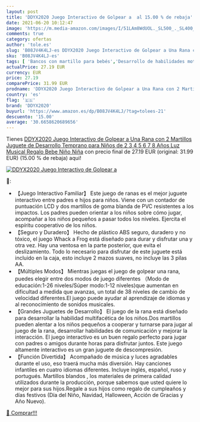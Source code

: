 ```yaml
---
layout: post
title: 'DDYX2020 Juego Interactivo de Golpear a  al 15.00 % de rebaja'
date: 2021-06-20 10:12:47
image: 'https://m.media-amazon.com/images/I/51LAm8WdUOL._SL500_._SL400_.jpg'
comments: true
category: ofertas
author: 'tole.es'
slug: 'B08JV4K4LJ-es DDYX2020 Juego Interactivo de Golpear a Una Rana con 2...'
sku: 'B08JV4K4LJ-es'
tags: [ 'Bancos con martillo para bebés','Desarrollo de habilidades motoras','Juguetes','Juguetes para Bebés y primera infancia','Juguetes y juegos','bebe','ddyx2020', ]
actualPrice: 27.19 EUR
currency: EUR
price: 27.19
comparePrice: 31.99 EUR
prodname: 'DDYX2020 Juego Interactivo de Golpear a Una Rana con 2 Martillos  Juguete de Desarrollo Temprano para Niños de 2 3 4 5 6 7 8 Años  Luz Musical Regalo Bebe Niño Niña'
country: 'es'
flag: '🇪🇸'
brand: 'DDYX2020'
buyurl: 'https://www.amazon.es/dp/B08JV4K4LJ/?tag=tolees-21'
descuento: '15.00'
average: '30.6658620689656'
---
```


Tienes [DDYX2020 Juego Interactivo de Golpear a Una Rana con 2 Martillos  Juguete de Desarrollo Temprano para Niños de 2 3 4 5 6 7 8 Años  Luz Musical Regalo Bebe Niño Niña](https://www.amazon.es/dp/B08JV4K4LJ/?tag=tolees-21) con precio final de  27.19 EUR (original: 31.99 EUR) (15.00 %  de rebaja) aqui!

[![DDYX2020 Juego Interactivo de Golpear a ](https://m.media-amazon.com/images/I/51LAm8WdUOL._SL500_._SL400_.jpg)](https://www.amazon.es/dp/B08JV4K4LJ/?tag=tolees-21)

🔎:

- 【Juego Interactivo Familiar】 Este juego de ranas es el mejor juguete interactivo entre padres e hijos para niños. Viene con un contador de puntuación LCD y dos martillos de goma blanda de PVC resistentes a los impactos. Los padres pueden orientar a los niños sobre cómo jugar, acompañar a los niños pequeños a pasar todos los niveles. Ejercita el espíritu cooperativo de los niños.
- 【Seguro y Duradero】 Hecho de plástico ABS seguro, duradero y no tóxico, el juego Whack a Frog está diseñado para durar y disfrutar una y otra vez. Hay una ventosa en la parte posterior, que evita el deslizamiento. Todo lo necesario para disfrutar de este juguete está incluido en la caja, esto incluye 2 mazos suaves, no incluye las 3 pilas AA.
- 【Múltiples Modos】 Mientras juegas el juego de golpear una rana, puedes elegir entre dos modos de juego diferentes （Modo de educación:1-26 niveles/Súper modo:1-12 niveles)que aumentan en dificultad a medida que avanzas, un total de 38 niveles de cambio de velocidad diferentes.El juego puede ayudar al aprendizaje de idiomas y al reconocimiento de sonidos musicales.
- 【Grandes Juguetes de Desarrollo】 El juego de la rana está diseñado para desarrollar la habilidad multifacética de los niños.Dos martillos pueden alentar a los niños pequeños a cooperar y turnarse para jugar al juego de la rana, desarrollar habilidades de comunicación y mejorar la interacción. El juego interactivo es un buen regalo perfecto para jugar con padres o amigos durante horas para disfrutar juntos. Este juego altamente interactivo es un gran juguete de descompresión.
- 【Función Divertida】 Acompañado de música y luces agradables durante el uso, eso traerá mucha más diversión. Hay canciones infantiles en cuatro idiomas diferentes. Incluye inglés, español, ruso y portugués. Martillos blandos , los materiales de primera calidad utilizados durante la producción, porque sabemos que usted quiere lo mejor para sus hijos.Regale a sus hijos como regalo de cumpleaños y días festivos (Día del Niño, Navidad, Halloween, Acción de Gracias y Año Nuevo).

[🛒 Comprar!!!](https://www.amazon.es/dp/B08JV4K4LJ/?tag=tolees-21)
